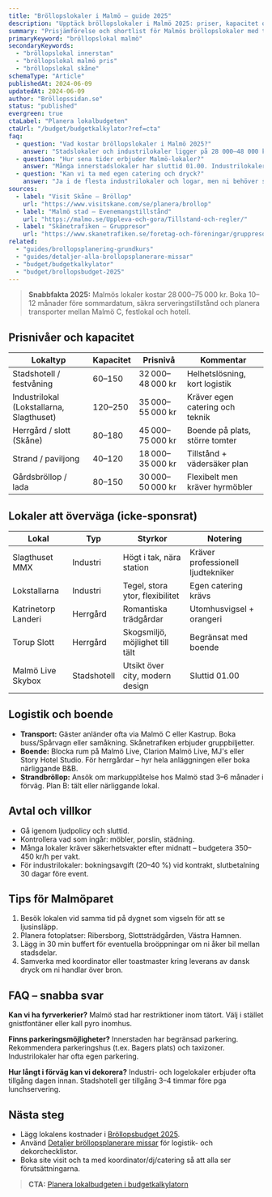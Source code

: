 ```yaml
---
title: "Bröllopslokaler i Malmö – guide 2025"
description: "Upptäck bröllopslokaler i Malmö 2025: priser, kapacitet och logistik för stad, slott och industriella venues."
summary: "Prisjämförelse och shortlist för Malmös bröllopslokaler med tips kring serveringstillstånd, transport och boende."
primaryKeyword: "bröllopslokal malmö"
secondaryKeywords:
  - "bröllopslokal innerstan"
  - "bröllopslokal malmö pris"
  - "bröllopslokal skåne"
schemaType: "Article"
publishedAt: 2024-06-09
updatedAt: 2024-06-09
author: "Bröllopssidan.se"
status: "published"
evergreen: true
ctaLabel: "Planera lokalbudgeten"
ctaUrl: "/budget/budgetkalkylator?ref=cta"
faq:
  - question: "Vad kostar bröllopslokaler i Malmö 2025?"
    answer: "Stadslokaler och industrilokaler ligger på 28 000–48 000 kr. Slott/herrgårdar i Skåne kostar 45 000–75 000 kr inklusive boende. Strandvigslar kräver tillstånd och kostar från 5 000 kr för markupplåtelse."
  - question: "Hur sena tider erbjuder Malmö-lokaler?"
    answer: "Många innerstadslokaler har sluttid 01.00. Industrilokaler utanför stadskärnan kan erbjuda 02.00–03.00 men kräver ljudplan och säkerhet."
  - question: "Kan vi ta med egen catering och dryck?"
    answer: "Ja i de flesta industrilokaler och logar, men ni behöver serveringstillstånd eller anlita catering med tillstånd. Stadshotell kräver oftast egen mat- och dryckesleverans."
sources:
  - label: "Visit Skåne – Bröllop"
    url: "https://www.visitskane.com/se/planera/brollop"
  - label: "Malmö stad – Evenemangstillstånd"
    url: "https://malmo.se/Uppleva-och-gora/Tillstand-och-regler/"
  - label: "Skånetrafiken – Gruppresor"
    url: "https://www.skanetrafiken.se/foretag-och-föreningar/gruppresor"
related:
  - "guides/brollopsplanering-grundkurs"
  - "guides/detaljer-alla-brollopsplanerare-missar"
  - "budget/budgetkalkylator"
  - "budget/brollopsbudget-2025"
---
```


> **Snabbfakta 2025:** Malmös lokaler kostar 28 000–75 000 kr. Boka 10–12 månader före sommardatum, säkra serveringstillstånd och planera transporter mellan Malmö C, festlokal och hotell.

## Prisnivåer och kapacitet

| Lokaltyp                                 | Kapacitet | Prisnivå         | Kommentar                       |
| ---------------------------------------- | --------- | ---------------- | ------------------------------- |
| Stadshotell / festvåning                 | 60–150    | 32 000–48 000 kr | Helhetslösning, kort logistik   |
| Industrilokal (Lokstallarna, Slagthuset) | 120–250   | 35 000–55 000 kr | Kräver egen catering och teknik |
| Herrgård / slott (Skåne)                 | 80–180    | 45 000–75 000 kr | Boende på plats, större tomter  |
| Strand / paviljong                       | 40–120    | 18 000–35 000 kr | Tillstånd + vädersäker plan     |
| Gårdsbröllop / lada                      | 80–150    | 30 000–50 000 kr | Flexibelt men kräver hyrmöbler  |

## Lokaler att överväga (icke-sponsrat)

| Lokal               | Typ         | Styrkor                         | Notering                          |
| ------------------- | ----------- | ------------------------------- | --------------------------------- |
| Slagthuset MMX      | Industri    | Högt i tak, nära station        | Kräver professionell ljudtekniker |
| Lokstallarna        | Industri    | Tegel, stora ytor, flexibilitet | Egen catering krävs               |
| Katrinetorp Landeri | Herrgård    | Romantiska trädgårdar           | Utomhusvigsel + orangeri          |
| Torup Slott         | Herrgård    | Skogsmiljö, möjlighet till tält | Begränsat med boende              |
| Malmö Live Skybox   | Stadshotell | Utsikt över city, modern design | Sluttid 01.00                     |

## Logistik och boende

- **Transport:** Gäster anländer ofta via Malmö C eller Kastrup. Boka buss/Spårvagn eller samåkning. Skånetrafiken erbjuder gruppbiljetter.
- **Boende:** Blocka rum på Malmö Live, Clarion Malmö Live, MJ's eller Story Hotel Studio. För herrgårdar – hyr hela anläggningen eller boka närliggande B&B.
- **Strandbröllop:** Ansök om markupplåtelse hos Malmö stad 3–6 månader i förväg. Plan B: tält eller närliggande lokal.

## Avtal och villkor

- Gå igenom ljudpolicy och sluttid.
- Kontrollera vad som ingår: möbler, porslin, städning.
- Många lokaler kräver säkerhetsvakter efter midnatt – budgetera 350–450 kr/h per vakt.
- För industrilokaler: bokningsavgift (20–40 %) vid kontrakt, slutbetalning 30 dagar före event.

## Tips för Malmöparet

1. Besök lokalen vid samma tid på dygnet som vigseln för att se ljusinsläpp.
2. Planera fotoplatser: Ribersborg, Slottsträdgården, Västra Hamnen.
3. Lägg in 30 min buffert för eventuella broöppningar om ni åker bil mellan stadsdelar.
4. Samverka med koordinator eller toastmaster kring leverans av dansk dryck om ni handlar över bron.

## FAQ – snabba svar

**Kan vi ha fyrverkerier?**
Malmö stad har restriktioner inom tätort. Välj i stället gnistfontäner eller kall pyro inomhus.

**Finns parkeringsmöjligheter?**
Innerstaden har begränsad parkering. Rekommendera parkeringshus (t.ex. Bagers plats) och taxizoner. Industrilokaler har ofta egen parkering.

**Hur långt i förväg kan vi dekorera?**
Industri- och logelokaler erbjuder ofta tillgång dagen innan. Stadshotell ger tillgång 3–4 timmar före pga lunchservering.

## Nästa steg

- Lägg lokalens kostnader i [Bröllopsbudget 2025](/budget/brollopsbudget-2025/).
- Använd [Detaljer bröllopsplanerare missar](/guides/detaljer-alla-brollopsplanerare-missar/) för logistik- och dekorchecklistor.
- Boka site visit och ta med koordinator/dj/catering så att alla ser förutsättningarna.

> **CTA:** [Planera lokalbudgeten i budgetkalkylatorn](/budget/budgetkalkylator?ref=cta)
